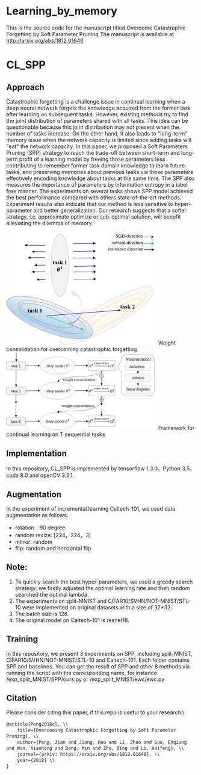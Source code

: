 # Learning_by_memory
This is the source code for the manuscript titled Overcome Catastrophic Forgetting by Soft Parameter Pruning
The manuscript is available at http://arxiv.org/abs/1812.01640

# CL_SPP

## Approach 
Catastrophic forgetting is a challenge issue in continual learning when a deep neural network forgets the knowledge acquired from the former task after learning on subsequent tasks. However, existing methods try to find the joint distribution of parameters shared with all tasks. This idea can be questionable because this joint distribution may not present when the number of tasks increase. On the other hand, It also leads to "long-term" memory issue when the network capacity is limited since adding tasks will "eat" the network capacity. In this paper, we proposed a Soft Parameters Pruning (SPP) strategy to reach the trade-off between short-term and long-term profit of a learning model by freeing those parameters less contributing to remember former task domain knowledge to learn future tasks, and preserving memories about previous tasks via those parameters effectively encoding knowledge about tasks at the same time. The SPP also measures the importance of parameters by information entropy in a label free manner. The experiments on several tasks shows SPP model achieved the best performance compared with others state-of-the-art methods. Experiment results also indicate that our method is less sensitive to hyper-parameter and better generalization. Our research suggests that a softer strategy, i.e. approximate optimize or sub-optimal solution, will benefit alleviating the dilemma of memory.

<img src="pics/1.png" width="400px" hight="400px" />
Weight consolidation for overcoming catastrophic forgetting
<img src="pics/2.png" width="400px" hight="400px" />
Framework for continual learning on T sequential tasks


## Implementation
In this repository, CL_SPP is implemented by tensorflow 1.3.0，Python 3.5，cuda 8.0 and openCV 3.3.1.

## Augmentation 
In the experiment of incremental learning Caltech-101, we used data augmentation as follows:

  * rotation：90 degree
  * random resize: [224，224，3]
  * mirror: random 
  * flip: random and horizontal flip


## Note: 
1. To quickly search the best hyper-parameters, we used a greedy search strategy: we firstly adjusted the optimal learning rate and then random searched the optimal lambda.
2. The experiments on split-MNIST and CIFAR10/SVHN/NOT-MNIST/STL-10 were implemented on original datasets with a size of 32*32.
3. The batch size is 128. 
4. The original model on Caltech-101 is resnet18.

## Training 
In this repository, we present 3 experiments on SPP, including split-MNIST, CIFAR10/SVHN/NOT-MNIST/STL-10 and Caltech-101. Each folder contains SPP and baselines.
You can get the result of SPP and other 8 methods via running the script with the corresponding name, for instance /exp_split_MNIST/SPP/ours.py or /exp_split_MNIST/ewc/ewc.py

## Citation 
Please consider citing this paper, if this repo is useful to your research:\\	
```
@article{Peng2018cl, \\
    title={Overcoming Catastrophic Forgetting by Soft Parameter Pruning}, \\
    author={Peng, Jian and Jiang, Hao and Li, Zhuo and Guo, Enqiang and Wan, Xiaohong and Deng, Min and Zhu, Qing and Li, Haifeng}, \\
    journal={arXiv: https://arxiv.org/abs/1812.01640}, \\
    year={2018} \\
}
```
